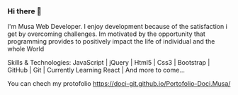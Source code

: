 ### Hi there 👋

I'm Musa Web Developer. I enjoy development because of the satisfaction i get by overcoming challenges. Im motivated by the opportunity that programming provides to positively impact the life of individual and the whole World

Skills & Technologies:
 JavaScript | jQuery | Html5 | Css3 | Bootstrap | GitHub | Git 
 | Currently Learning React | And more to come...
 
 You can chech my protofolio https://doci-git.github.io/Portofolio-Doci.Musa/
 
